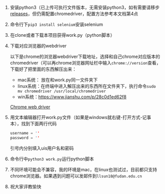1. 安装python3（已上传可执行文件版本，无需安装python3，如有需要请移步[releases](https://github.com/hohboy/Fudan_pingjiao/releases)，但仍需配置chromedriver，配置方法参考本文档第$4$点

2. 命令行下`pip3 install selenium`安装selenium

3. 在clone或者下载本项目获得work.py（python脚本）

4. 下载对应浏览器的webdriver

   以下是chrome的浏览器webdriver下载地址，选择和自己chrome对应版本的chromedriver（可以再chrome浏览器网址栏中输入`chrome://version`查看，下载好了把里面的东西解压出来：

   * mac系统： 放在和work.py同一文件夹下
   * linux系统：在终端中进入解压出来的东西所在文件夹下，执行命令`sudo mv chromedriver /usr/local/chromedriver`
   * win系统：https://www.jianshu.com/p/28c0d1ed62f8

   [Chrome web driver](http://chromedriver.storage.googleapis.com/index.html)

5. 用文本编辑器打开work.py文件（如果是windows就右键-打开方式-记事本），找到下面两行代码

   ```c++
   username = ''
   password = ''
   ```

   引号内分别填入uis用户名和密码

6. 命令行中`python3 work.py`运行python脚本

7. 不同环境可能会不兼容，我的环境是mac，在linux也测试过，目前都只支持chrome浏览器。如果遇到问题可以发邮件到`llsun18@fudan.edu.cn`

8. 祝大家评教愉快